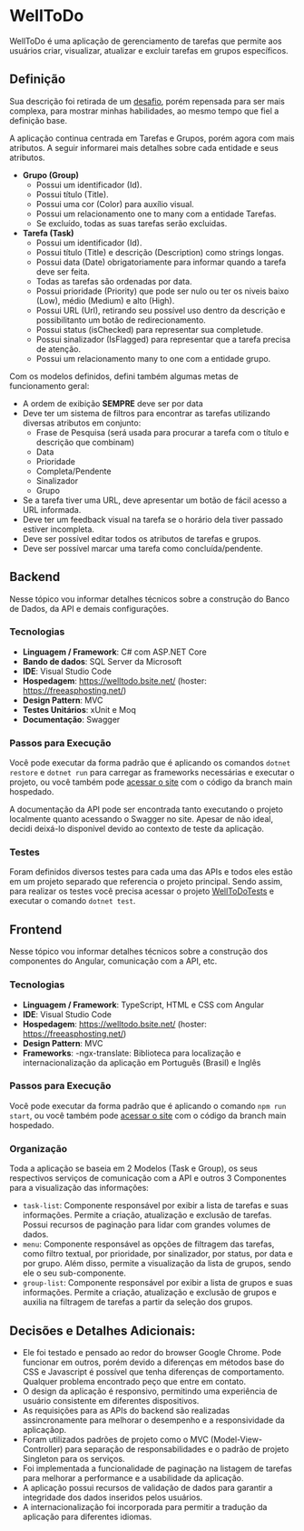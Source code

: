 # WellToDo

WellToDo é uma aplicação de gerenciamento de tarefas que permite aos usuários criar, visualizar, atualizar e excluir tarefas em grupos específicos.


## Definição

Sua descrição foi retirada de um [desafio](desafio.md), porém repensada para ser mais complexa, para mostrar minhas habilidades, ao mesmo tempo que fiel a definição base.

A aplicação continua centrada em Tarefas e Grupos, porém agora com mais atributos. A seguir informarei mais detalhes sobre cada entidade e seus atributos.

- **Grupo (Group)**
    - Possui um identificador (Id).
    - Possui título (Title).
    - Possui uma cor (Color) para auxílio visual.
    - Possui um relacionamento one to many com a entidade Tarefas.
    - Se excluído, todas as suas tarefas serão excluidas.
- **Tarefa (Task)**
    - Possui um identificador (Id).
    - Possui título (Title) e descrição (Description) como strings longas.
    - Possui data (Date) obrigatoriamente para informar quando a tarefa deve ser feita.
    - Todas as tarefas são ordenadas por data.
    - Possui prioridade (Priority) que pode ser nulo ou ter os niveis baixo (Low), médio (Medium) e alto (High).
    - Possui URL (Url), retirando seu possível uso dentro da descrição e possibilitanto um botão de redirecionamento.
    - Possui status (isChecked) para representar sua completude.
    - Possui sinalizador (IsFlagged) para representar que a tarefa precisa de atenção.
    - Possui um relacionamento many to one com a entidade grupo.

Com os modelos definidos, defini também algumas metas de funcionamento geral:
- A ordem de exibição **SEMPRE** deve ser por data
- Deve ter um sistema de filtros para encontrar as tarefas utilizando diversas atributos em conjunto:
	- Frase de Pesquisa (será usada para procurar a tarefa com o título e descrição que combinam)
	- Data
	- Prioridade
	- Completa/Pendente
	- Sinalizador
	- Grupo
- Se a tarefa tiver uma URL, deve apresentar um botão de fácil acesso a URL informada.
- Deve ter um feedback visual na tarefa se o horário dela tiver passado estiver incompleta.
- Deve ser possível editar todos os atributos de tarefas e grupos.
- Deve ser possível marcar uma tarefa como concluída/pendente.

## Backend

Nesse tópico vou informar detalhes técnicos sobre a construção do Banco de Dados, da API e demais configurações.

### Tecnologias

- **Linguagem / Framework**: C# com ASP.NET Core
- **Bando de dados**: SQL Server da Microsoft
- **IDE**: Visual Studio Code
- **Hospedagem**: https://welltodo.bsite.net/ (hoster: https://freeasphosting.net/)
- **Design Pattern**: MVC
- **Testes Unitários**: xUnit e Moq
- **Documentação**: Swagger

### Passos para Execução

Você pode executar da forma padrão que é aplicando os comandos `dotnet restore` e `dotnet run` para carregar as frameworks necessárias e executar o projeto, ou você também pode [acessar o site](https://welltodo.bsite.net/) com o código da branch main hospedado.

A documentação da API pode ser encontrada tanto executando o projeto localmente quanto acessando o Swagger no site. Apesar de não ideal, decidi deixá-lo disponível devido ao contexto de teste da aplicação.

### Testes

Foram definidos diversos testes para cada uma das APIs e todos eles estão em um projeto separado que referencia o projeto principal. Sendo assim, para realizar os testes você precisa acessar o projeto [WellToDoTests](WellToDoTests/WellToDoTests.csproj) e executar o comando `dotnet test`.


## Frontend

Nesse tópico vou informar detalhes técnicos sobre a construção dos componentes do Angular, comunicação com a API, etc.

### Tecnologias

- **Linguagem / Framework**: TypeScript, HTML e CSS com Angular
- **IDE**: Visual Studio Code
- **Hospedagem**: https://welltodo.bsite.net/ (hoster: https://freeasphosting.net/)
- **Design Pattern**: MVC
- **Frameworks**:
    -ngx-translate: Biblioteca para localização e internacionalização da aplicação em Português (Brasil) e Inglês

### Passos para Execução

Você pode executar da forma padrão que é aplicando o comando `npm run start`, ou você também pode [acessar o site](https://welltodo.bsite.net/) com o código da branch main hospedado.

### Organização

Toda a aplicação se baseia em 2 Modelos (Task e Group), os seus respectivos serviços de comunicação com a API e outros 3 Componentes para a visualização das informações:
- `task-list`: Componente responsável por exibir a lista de tarefas e suas informações. Permite a criação, atualização e exclusão de tarefas. Possui recursos de paginação para lidar com grandes volumes de dados.
- `menu`: Componente responsável as opções de filtragem das tarefas, como filtro textual, por prioridade, por sinalizador, por status, por data e por grupo. Além disso, permite a visualização da lista de grupos, sendo ele o seu sub-componente.
- `group-list`: Componente responsável por exibir a lista de grupos e suas informações. Permite a criação, atualização e exclusão de grupos e auxilia na filtragem de tarefas a partir da seleção dos grupos.

## Decisões e Detalhes Adicionais:

- Ele foi testado e pensado ao redor do browser Google Chrome. Pode funcionar em outros, porém devido a diferenças em métodos base do CSS e Javascript é possível que tenha diferenças de comportamento. Qualquer problema encontrado peço que entre em contato.
- O design da aplicação é responsivo, permitindo uma experiência de usuário consistente em diferentes dispositivos.
- As requisições para as APIs do backend são realizadas assincronamente para melhorar o desempenho e a responsividade da aplicaçãop.
- Foram utilizados padrões de projeto como o MVC (Model-View-Controller) para separação de responsabilidades e o padrão de projeto Singleton para os serviços.
- Foi implementada a funcionalidade de paginação na listagem de tarefas para melhorar a performance e a usabilidade da aplicação.
- A aplicação possui recursos de validação de dados para garantir a integridade dos dados inseridos pelos usuários.
- A internacionalização foi incorporada para permitir a tradução da aplicação para diferentes idiomas.
